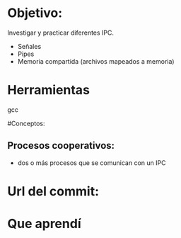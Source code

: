# Objetivo:
Investigar y practicar diferentes IPC.
+ Señales
+ Pipes
+ Memoria compartida (archivos mapeados a memoria)

# Herramientas
gcc

#Conceptos:

## Procesos cooperativos:
  + dos o más procesos que se comunican con un IPC

# Url del commit:

# Que aprendí
